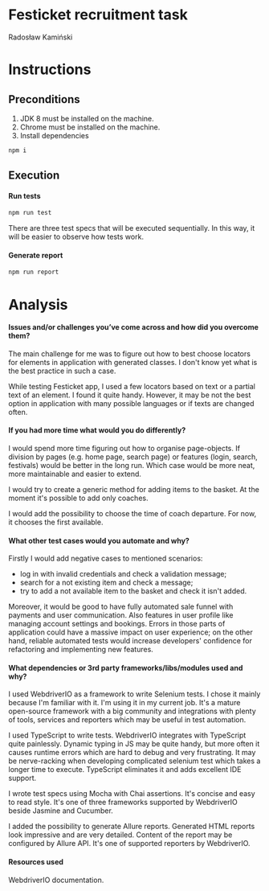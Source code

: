 # Festicket recruitment task

Radosław Kamiński

# Instructions

## Preconditions

1. JDK 8 must be installed on the machine.
2. Chrome must be installed on the machine.
3. Install dependencies

```sh
npm i
```

## Execution

#### Run tests

```sh
npm run test
```

There are three test specs that will be executed sequentially. In this way, it will be easier to observe how tests work.

#### Generate report

```sh
npm run report
```

# Analysis

#### Issues and/or challenges you’ve come across and how did you overcome them?

The main challenge for me was to figure out how to best choose locators for elements in application with generated classes. I don't know yet what is the best practice in such a case.

While testing Festicket app, I used a few locators based on text or a partial text of an element. I found it quite handy. However, it may be not the best option in application with many possible languages or if texts are changed often.

#### If you had more time what would you do differently?

I would spend more time figuring out how to organise page-objects. If division by pages (e.g. home page, search page) or features (login, search, festivals) would be better in the long run. Which case would be more neat, more maintainable and easier to extend.

I would try to create a generic method for adding items to the basket. At the moment it's possible to add only coaches.

I would add the possibility to choose the time of coach departure. For now, it chooses the first available.

#### What other test cases would you automate and why?

Firstly I would add negative cases to mentioned scenarios:

- log in with invalid credentials and check a validation message;
- search for a not existing item and check a message;
- try to add a not available item to the basket and check it isn't added.

Moreover, it would be good to have fully automated sale funnel with payments and user communication. Also features in user profile like managing account settings and bookings. Errors in those parts of application could have a massive impact on user experience; on the other hand, reliable automated tests would increase developers' confidence for refactoring and implementing new features.

#### What dependencies or 3rd party frameworks/libs/modules used and why?

I used WebdriverIO as a framework to write Selenium tests. I chose it mainly because I'm familiar with it. I'm using it in my current job. It's a mature open-source framework with a big community and integrations with plenty of tools, services and reporters which may be useful in test automation.

I used TypeScript to write tests. WebdriverIO integrates with TypeScript quite painlessly. Dynamic typing in JS may be quite handy, but more often it causes runtime errors which are hard to debug and very frustrating. It may be nerve-racking when developing complicated selenium test which takes a longer time to execute. TypeScript eliminates it and adds excellent IDE support.

I wrote test specs using Mocha with Chai assertions. It's concise and easy to read style. It's one of three frameworks supported by WebdriverIO beside Jasmine and Cucumber.

I added the possibility to generate Allure reports. Generated HTML reports look impressive and are very detailed. Content of the report may be configured by Allure API. It's one of supported reporters by WebdriverIO.
#### Resources used

WebdriverIO documentation.
